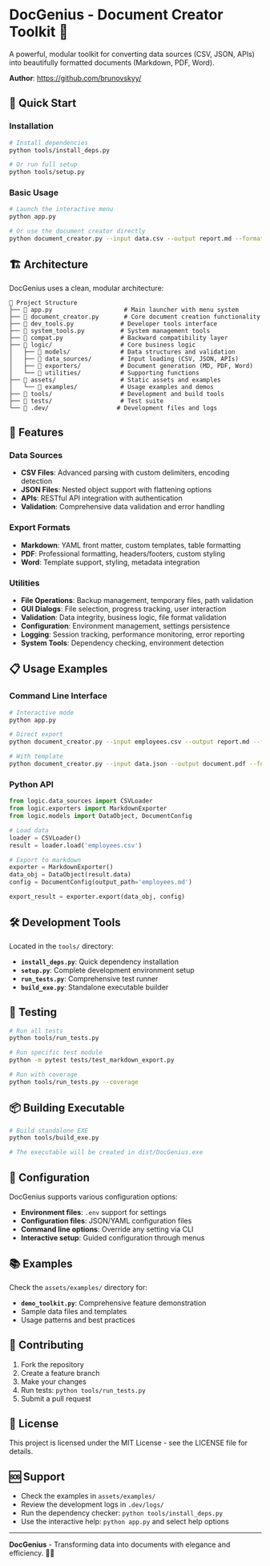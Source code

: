 # DocGenius - Document Creator Toolkit 📄

A powerful, modular toolkit for converting data sources (CSV, JSON, APIs) into beautifully formatted documents (Markdown, PDF, Word).

**Author**: https://github.com/brunovskyy/

## 🚀 Quick Start

### Installation
```bash
# Install dependencies
python tools/install_deps.py

# Or run full setup
python tools/setup.py
```

### Basic Usage
```bash
# Launch the interactive menu
python app.py

# Or use the document creator directly
python document_creator.py --input data.csv --output report.md --format markdown
```

## 🏗️ Architecture

DocGenius uses a clean, modular architecture:

```
📁 Project Structure
├── 📄 app.py                    # Main launcher with menu system
├── 📄 document_creator.py       # Core document creation functionality  
├── 📄 dev_tools.py             # Developer tools interface
├── 📄 system_tools.py          # System management tools
├── 📄 compat.py                # Backward compatibility layer
├── 📁 logic/                   # Core business logic
│   ├── 📁 models/              # Data structures and validation
│   ├── 📁 data_sources/        # Input loading (CSV, JSON, APIs)
│   ├── 📁 exporters/           # Document generation (MD, PDF, Word)
│   └── 📁 utilities/           # Supporting functions
├── 📁 assets/                  # Static assets and examples
│   └── 📁 examples/            # Usage examples and demos
├── 📁 tools/                   # Development and build tools
├── 📁 tests/                   # Test suite
└── 📁 .dev/                   # Development files and logs
```

## 🎯 Features

### Data Sources
- **CSV Files**: Advanced parsing with custom delimiters, encoding detection
- **JSON Files**: Nested object support with flattening options
- **APIs**: RESTful API integration with authentication
- **Validation**: Comprehensive data validation and error handling

### Export Formats
- **Markdown**: YAML front matter, custom templates, table formatting
- **PDF**: Professional formatting, headers/footers, custom styling
- **Word**: Template support, styling, metadata integration

### Utilities
- **File Operations**: Backup management, temporary files, path validation
- **GUI Dialogs**: File selection, progress tracking, user interaction
- **Validation**: Data integrity, business logic, file format validation
- **Configuration**: Environment management, settings persistence
- **Logging**: Session tracking, performance monitoring, error reporting
- **System Tools**: Dependency checking, environment detection

## 📋 Usage Examples

### Command Line Interface
```bash
# Interactive mode
python app.py

# Direct export
python document_creator.py --input employees.csv --output report.md --format markdown

# With template
python document_creator.py --input data.json --output document.pdf --format pdf --template custom.template
```

### Python API
```python
from logic.data_sources import CSVLoader
from logic.exporters import MarkdownExporter
from logic.models import DataObject, DocumentConfig

# Load data
loader = CSVLoader()
result = loader.load('employees.csv')

# Export to markdown
exporter = MarkdownExporter()
data_obj = DataObject(result.data)
config = DocumentConfig(output_path='employees.md')

export_result = exporter.export(data_obj, config)
```

## 🛠️ Development Tools

Located in the `tools/` directory:

- **`install_deps.py`**: Quick dependency installation
- **`setup.py`**: Complete development environment setup
- **`run_tests.py`**: Comprehensive test runner
- **`build_exe.py`**: Standalone executable builder

## 🧪 Testing

```bash
# Run all tests
python tools/run_tests.py

# Run specific test module
python -m pytest tests/test_markdown_export.py

# Run with coverage
python tools/run_tests.py --coverage
```

## 📦 Building Executable

```bash
# Build standalone EXE
python tools/build_exe.py

# The executable will be created in dist/DocGenius.exe
```

## 🔧 Configuration

DocGenius supports various configuration options:

- **Environment files**: `.env` support for settings
- **Configuration files**: JSON/YAML configuration files  
- **Command line options**: Override any setting via CLI
- **Interactive setup**: Guided configuration through menus

## 📚 Examples

Check the `assets/examples/` directory for:
- **`demo_toolkit.py`**: Comprehensive feature demonstration
- Sample data files and templates
- Usage patterns and best practices

## 🤝 Contributing

1. Fork the repository
2. Create a feature branch
3. Make your changes
4. Run tests: `python tools/run_tests.py`
5. Submit a pull request

## 📄 License

This project is licensed under the MIT License - see the LICENSE file for details.

## 🆘 Support

- Check the examples in `assets/examples/`
- Review the development logs in `.dev/logs/`
- Run the dependency checker: `python tools/install_deps.py`
- Use the interactive help: `python app.py` and select help options

---

**DocGenius** - Transforming data into documents with elegance and efficiency. 🎨✨
